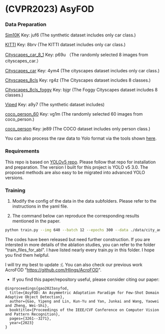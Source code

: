 # (CVPR2023) AsyFOD

### Data Preparation

[Sim10K](https://pan.baidu.com/s/1fd1hwyGkwn-cjBL5YPCAbg?pwd=juf6) Key: juf6 (The synthetic dataset includes only car class.)

[KITTI](https://pan.baidu.com/s/1edDtirk4IX9yFnsCGrzjDg?pwd=8brv) Key: 8brv (The KITTI dataset includes only car class.)

[Cityscapes_car_8_1](https://pan.baidu.com/s/1VjJn4aN5w9FdXzgIosr79Q?pwd=p69u) Key: p69u （The randomly selected 8 images from cityscapes_car.）

[Cityscapes_car](https://pan.baidu.com/s/1pU7NleGc-yG_JRLFjIKcxA?pwd=4ym4) Key: 4ym4 (The cityscapes dataset includes only car class.)

[Cityscapes_8cls](https://pan.baidu.com/s/1lPjaHOgoh5YCJcnP1hTzDw?pwd=rg4z) Key: rg4z (The Cityscapes dataset includes 8 classes.)

[Cityscapes_8cls_foggy](https://pan.baidu.com/s/1q560FQw-WSFq2_NucNNfVA?pwd=bjgr) Key: bjgr (The Foggy Cityscapes dataset includes 8 classes.)

[Viped](https://pan.baidu.com/s/1a1SHZ4eb2q5mSyqWY2ZQmQ?pwd=a9y7) Key: a9y7 (The synthetic dataset includes)

[coco_person_60](https://pan.baidu.com/s/1VqpxNbjGjAMZvOF3HBttqw?pwd=vg1m) Key: vg1m (The randomly selected 60 images from coco_person.)

[coco_person](https://pan.baidu.com/s/1nwr7qVAFnXM3mK2b5Ywc9g?pwd=je89) Key: je89 (The COCO dataset includes only person class.)


You can also process the raw data to Yolo format via the tools shown [here](https://github.com/Hlings/AsyFOD/tree/main/utils/gaoyp-utils-yolov5-useless-for-model-training).

### Requirements
This repo is based on [YOLOv5 repo](https://github.com/ultralytics/yolov5). Please follow that repo for installation and preparation.
The version I built for this project is YOLO v5 3.0. The proposed methods are also easy to be migrated into advanced YOLO versions.

### Training
1. Modify the config of the data in the data subfolders. Please refer to the instructions in the yaml file.

2. The command below can reproduce the corresponding results mentioned in the paper.

```bash
python train.py --img 640 --batch 12 --epochs 300 --data ./data/city_and_foggy8_3.yaml --cfg ./models/yolov5x.yaml --hyp ./data/hyp_aug/m1.yaml --weights '' --name "test"
```

The codes have been released but need further construction. If you are intersted in more details of the ablation studies, you can refer to the folder "train_files_for_abl". I have listed nearly every train.py in this folder. I hope you find them helpful.

I will try my best to update :(. You can also check our previous work AcroFOD "https://github.com/Hlings/AcroFOD".

- If you find this paper/repository useful, please consider citing our paper:

```
@inproceedings{gao2023asyfod,
  title={AsyFOD: An Asymmetric Adaptation Paradigm for Few-Shot Domain Adaptive Object Detection},
  author={Gao, Yipeng and Lin, Kun-Yu and Yan, Junkai and Wang, Yaowei and Zheng, Wei-Shi},
  booktitle={Proceedings of the IEEE/CVF Conference on Computer Vision and Pattern Recognition},
  pages={3261--3271},
  year={2023}
}
```
